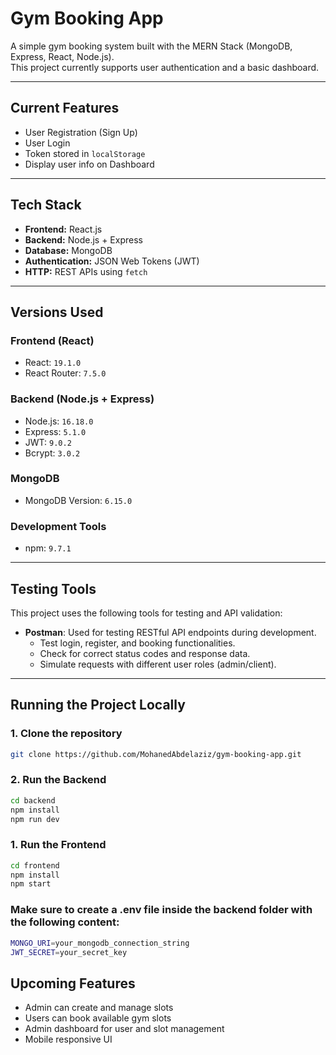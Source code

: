 # Gym Booking App

A simple gym booking system built with the MERN Stack (MongoDB, Express, React, Node.js).  
This project currently supports user authentication and a basic dashboard.

---

## **Current Features**

- User Registration (Sign Up)
- User Login
- Token stored in `localStorage`
- Display user info on Dashboard

---

## **Tech Stack**

- **Frontend:** React.js
- **Backend:** Node.js + Express
- **Database:** MongoDB
- **Authentication:** JSON Web Tokens (JWT)
- **HTTP:** REST APIs using `fetch`

---

## **Versions Used**

### **Frontend (React)**
- React: `19.1.0`
- React Router: `7.5.0`
  
### **Backend (Node.js + Express)**
- Node.js: `16.18.0` 
- Express: `5.1.0` 
- JWT: `9.0.2` 
- Bcrypt: `3.0.2` 

### **MongoDB**
- MongoDB Version: `6.15.0` 

### **Development Tools**
- npm: `9.7.1`

---

## Testing Tools

This project uses the following tools for testing and API validation:

- **Postman**: Used for testing RESTful API endpoints during development.
  - Test login, register, and booking functionalities.
  - Check for correct status codes and response data.
  - Simulate requests with different user roles (admin/client).

---

## **Running the Project Locally**

### 1. Clone the repository
```bash
git clone https://github.com/MohanedAbdelaziz/gym-booking-app.git
```
### 2. Run the Backend
```bash
cd backend
npm install
npm run dev
```


### 1. Run the Frontend
```bash
cd frontend
npm install
npm start
```

### Make sure to create a .env file inside the backend folder with the following content:
```bash
MONGO_URI=your_mongodb_connection_string
JWT_SECRET=your_secret_key
```

## **Upcoming Features**

- Admin can create and manage slots
- Users can book available gym slots
- Admin dashboard for user and slot management
- Mobile responsive UI

